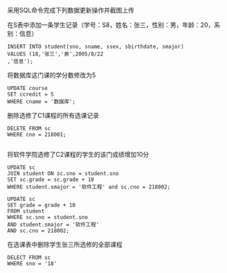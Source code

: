 采用SQL命令完成下列数据更新操作并截图上传

在S表中添加一条学生记录（学号：S8，姓名：张三，性别：男，年龄：20，系别：信息）



```
INSERT INTO student(sno, sname, ssex, sbirthdate, smajor)
VALUES (18,'张三','男',2005/8/22
,'信息');
```

将数据库这门课的学分数修改为5

```
UPDATE course
SET ccredit = 5
WHERE cname = '数据库';
```

删除选修了C1课程的所有选课记录 

```
DELETE FROM sc
WHERE cno = 218001;


```

将软件学院选修了C2课程的学生的该门成绩增加10分

```
UPDATE sc
JOIN student ON sc.sno = student.sno
SET sc.grade = sc.grade + 10
WHERE student.smajor = '软件工程' and sc.cno = 218002;

UPDATE sc
SET grade = grade + 10
FROM student
WHERE sc.sno = student.sno 
AND student.smajor = '软件工程' 
AND sc.cno = 218002;
```

在选课表中删除学生张三所选修的全部课程

```
DELECT FROM sc
WHERE sno = '18'
```

